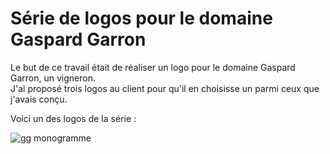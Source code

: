 # Série de logos pour le domaine Gaspard Garron
Le but de ce travail était de réaliser un logo pour le domaine Gaspard Garron, un vigneron.  
J'ai proposé trois logos au client pour qu'il en choisisse un parmi ceux que j'avais conçu.

Voici un des logos de la série :

![gg monogramme](https://user-images.githubusercontent.com/94969375/177629348-0f380432-fd54-48cc-bd23-89b9e9a97bb1.png)
